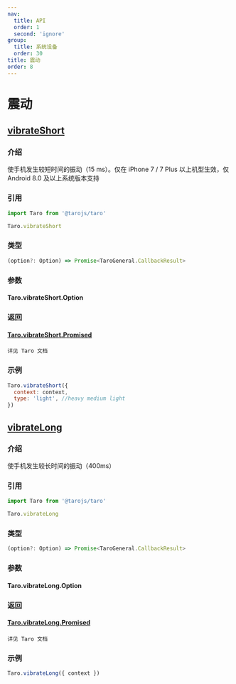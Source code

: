 ```yaml
---
nav:
  title: API
  order: 1
  second: 'ignore'
group:
  title: 系统设备
  order: 30
title: 震动
order: 8
---
```


# 震动

## [vibrateShort](https://taro-docs.jd.com/docs/apis/device/vibrate/vibrateShort)

<Platform support="thresh,mw,logic,h5" version='1.3.0' ></Platform>

### 介绍

使手机发生较短时间的振动（15 ms）。仅在 iPhone 7 / 7 Plus 以上机型生效，仅 Android 8.0 及以上系统版本支持

### 引用

```jsx | pure
import Taro from '@tarojs/taro'

Taro.vibrateShort
```

### 类型

```jsx | pure
(option?: Option) => Promise<TaroGeneral.CallbackResult>
```

### 参数

#### Taro.vibrateShort.Option

<API id="System_VibrateShortProps"></API>

### 返回

#### [Taro.vibrateShort.Promised](https://taro-docs.jd.com/docs/apis/device/clipboard/setClipboardData#promised)

`详见 Taro 文档`

### 示例

```javascript
Taro.vibrateShort({
  context: context,
  type: 'light', //heavy medium light
})
```

## [vibrateLong](https://taro-docs.jd.com/docs/apis/device/vibrate/vibrateLong)

<Platform support="thresh,mw,logic,h5" version='1.3.0' ></Platform>

### 介绍

使手机发生较长时间的振动（400ms）

### 引用

```jsx | pure
import Taro from '@tarojs/taro'

Taro.vibrateLong
```

### 类型

```jsx | pure
(option?: Option) => Promise<TaroGeneral.CallbackResult>
```

### 参数

#### Taro.vibrateLong.Option

<API id="System_VibrateLongProps"></API>

### 返回

#### [Taro.vibrateLong.Promised](https://taro-docs.jd.com/docs/apis/device/vibrate/vibrateLong)

`详见 Taro 文档`

### 示例

```javascript
Taro.vibrateLong({ context })
```
